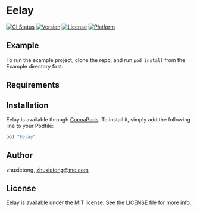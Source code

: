 # Eelay

[![CI Status](http://img.shields.io/travis/zhuxietong/Eelay.svg?style=flat)](https://travis-ci.org/zhuxietong/Eelay)
[![Version](https://img.shields.io/cocoapods/v/Eelay.svg?style=flat)](http://cocoapods.org/pods/Eelay)
[![License](https://img.shields.io/cocoapods/l/Eelay.svg?style=flat)](http://cocoapods.org/pods/Eelay)
[![Platform](https://img.shields.io/cocoapods/p/Eelay.svg?style=flat)](http://cocoapods.org/pods/Eelay)

## Example

To run the example project, clone the repo, and run `pod install` from the Example directory first.

## Requirements

## Installation

Eelay is available through [CocoaPods](http://cocoapods.org). To install
it, simply add the following line to your Podfile:

```ruby
pod "Eelay"
```

## Author

zhuxietong, zhuxietong@me.com

## License

Eelay is available under the MIT license. See the LICENSE file for more info.
